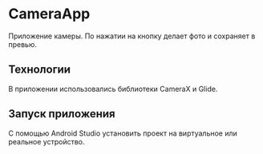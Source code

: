 # CameraApp
Приложение камеры. По нажатии на кнопку делает фото и сохраняет в превью.

## Технологии
В приложении использовались библиотеки CameraX и Glide.

## Запуск приложения
С помощью Android Studio установить проект на виртуальное или реальное устройство.
